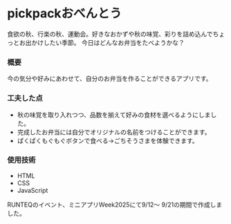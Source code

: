 # pickpackおべんとう
食欲の秋、行楽の秋、運動会。好きなおかずや秋の味覚、彩りを詰め込んでちょっとお出かけしたい季節。
今日はどんなお弁当をたべようかな？

### 概要
今の気分や好みにあわせて、自分のお弁当を作ることができるアプリです。

### 工夫した点
* 秋の味覚を取り入れつつ、品数を揃えて好みの食材を選べるようにしました。
* 完成したお弁当には自分でオリジナルの名前をつけることができます。
* ぱくぱくもぐもぐボタンで食べる→ごちそうさまを体験できます。

### 使用技術
* HTML
* CSS
* JavaScript

RUNTEQのイベント、ミニアプリWeek2025にて9/12〜 9/21の期間で作成しました。
